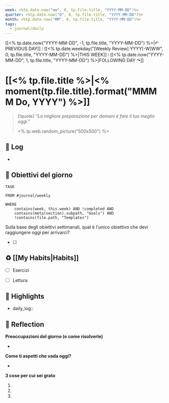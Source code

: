 ```yaml
---
week: <%tp.date.now("ww", 0, tp.file.title, "YYYY-MM-DD")%>
quarter: <%tp.date.now("Q", 0, tp.file.title, "YYYY-MM-DD")%>
month: <%tp.date.now("MM", 0, tp.file.title, "YYYY-MM-DD")%>
tags:
  - journal/daily
---
```

[[<% tp.date.now("YYYY-MM-DD", -1, tp.file.title, "YYYY-MM-DD") %>|↶ PREVIOUS DAY]] ⁝ [[<% tp.date.weekday("[Weekly Review] YYYY[-W]WW", 0, tp.file.title, "YYYY-MM-DD") %>|THIS WEEK]] ⁝ [[<% tp.date.now("YYYY-MM-DD", 1, tp.file.title, "YYYY-MM-DD") %>|FOLLOWING DAY ↷]]

# [[<% tp.file.title %>|<% moment(tp.file.title).format("MMMM Do, YYYY") %>]]

> [!quote]
> _“La migliore preparazione per domani è fare il tuo meglio oggi.”_  
> 
> <% tp.web.random_picture("500x500") %>


## 📝 Log

- 

## 🎯 Obiettivi del giorno

```dataview
TASK

FROM #journal/weekly 

WHERE 
	contains(week, this.week) AND !completed AND
	contains(meta(section).subpath, "Goals") AND
	!contains(file.path, "Templates")

```

Sulla base degli obiettivi settimanali, qual è l'unico obiettivo che devi raggiungere oggi per arrivarci?

- [ ] 


## ♻ [[My Habits|Habits]]

- [ ] Esercizi
- [ ] Lettura


## 🌟 Highlights 

- daily_log:: 




## 🤔 Reflection 

**Preoccupazioni del giorno (e come risolverle)**

- 

**Come ti aspetti che vada oggi?**

- 

**3 cose per cui sei grato**

 1. 
 2. 
 3. 

